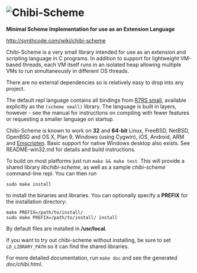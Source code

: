 # ![Chibi-Scheme](https://goo.gl/ZDtn4q)

**Minimal Scheme Implementation for use as an Extension Language**

http://synthcode.com/wiki/chibi-scheme

Chibi-Scheme is a very small library intended for use as an extension
and scripting language in C programs.  In addition to support for
lightweight VM-based threads, each VM itself runs in an isolated heap
allowing multiple VMs to run simultaneously in different OS threads.

There are no external dependencies so is relatively easy to drop into
any project.

The default repl language contains all bindings from
[R7RS small](http://trac.sacrideo.us/wg/wiki/R7RSHomePage),
available explicitly as the `(scheme small)` library.  The
language is built in layers, however - see the manual for
instructions on compiling with fewer features or requesting
a smaller language on startup.

Chibi-Scheme is known to work on **32** and **64-bit** Linux, FreeBSD,
NetBSD, OpenBSD and OS X, Plan 9, Windows (using Cygwin), iOS, Android,
ARM and [Emscripten](https://kripken.github.io/emscripten-site).  Basic
support for native Windows desktop also exists. See README-win32.md
for details and build instructions.

To build on most platforms just run `make && make test`.  This will
provide a shared library *libchibi-scheme*, as well as a sample
*chibi-scheme* command-line repl.  You can then run

    sudo make install

to install the binaries and libraries.  You can optionally specify a
**PREFIX** for the installation directory:

    make PREFIX=/path/to/install/
    sudo make PREFIX=/path/to/install/ install

By default files are installed in **/usr/local**.

If you want to try out chibi-scheme without installing, be sure to set
`LD_LIBRARY_PATH` so it can find the shared libraries.

For more detailed documentation, run `make doc` and see the generated
*doc/chibi.html*.
